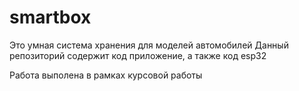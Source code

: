 # smartbox

Это умная система хранения для моделей автомобилей
Данный репозиторий содержит код приложение, а также код esp32

Работа выполена в рамках курсовой работы
